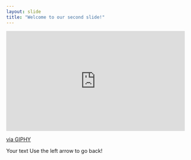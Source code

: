 ```yaml
---
layout: slide
title: "Welcome to our second slide!"
---
```

<iframe src="https://giphy.com/embed/KxiRwO7tqXCTDVKobo" width="480" height="270" frameBorder="0" class="giphy-embed" allowFullScreen></iframe><p><a href="https://giphy.com/gifs/brooklynninenine-brooklyn-nine-99-heist-KxiRwO7tqXCTDVKobo">via GIPHY</a></p>

Your text
Use the left arrow to go back!
